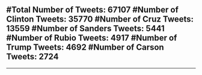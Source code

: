#Total Number of Tweets: 67107 
#Number of Clinton Tweets: 35770
#Number of Cruz Tweets: 13559
#Number of Sanders Tweets: 5441
#Number of Rubio Tweets: 4917
#Number of Trump Tweets: 4692
#Number of Carson Tweets: 2724
---
---
